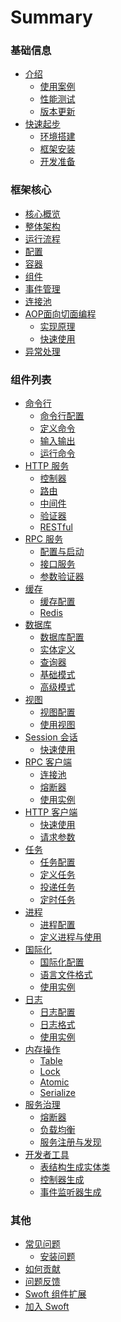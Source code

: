 # Summary

### 基础信息

* [介绍](README.md)
  * [使用案例]()
  * [性能测试]()
  * [版本更新]()
* [快速起步](quickstart/overview.md)
  * [环境搭建](quickstart/enviroment.md)
  * [框架安装](quickstart/install.md)
  * [开发准备](quickstart/development.md)

### 框架核心

* [核心概览](core/overview.md)
* [整体架构](core/framework.md)
* [运行流程](core/process.md)
* [配置](core/configuration.md)
* [容器](core/container.md)
* [组件](core/component.md)
* [事件管理](core/event-manager.md)
* [连接池](core/connection-pool.md)
* [AOP面向切面编程](core/aop/overview.md)
  * [实现原理](core/aop/principle.md)
  * [快速使用](core/aop/quickstart.md)
* [异常处理](core/exception.md)

### 组件列表

* [命令行](console/index.md)
  * [命令行配置](console/config.md)
  * [定义命令](console/definition.md)
  * [输入输出](console/inout.md)
  * [运行命令](console/run.md)
* [HTTP 服务](http-server/index.md)
  * [控制器]()
  * [路由]()
  * [中间件]()
  * [验证器]()
  * [RESTful]()
* [RPC 服务](rpc-server/index.md)
  * [配置与启动](rpc-server/init.md)
  * [接口服务](rpc-server/interface.md)
  * [参数验证器](rpc-server/validator.md)
* [缓存](cache/index.md)
  * [缓存配置](cache/config.md)
  * [Redis](cache/redis.md)
* [数据库](db/index.md)
  * [数据库配置](db/config.md)
  * [实体定义](db/entity.md)
  * [查询器](db/query-builder.md)
  * [基础模式](db/active-record.md)
  * [高级模式](db/data-mapper.md)
* [视图](view/index.md)
  * [视图配置](view/config.md)
  * [使用视图](view/usage.md)
* [Session 会话](session/overview.md)
  * [快速使用](session/quickstart.md)
* [RPC 客户端](rpc-client/index.md)
  * [连接池](rpc-client/pool.md)
  * [熔断器](rpc-client/breaker.md)
  * [使用实例](rpc-client/example.md)
* [HTTP 客户端](http-client/overview.md)
  * [快速使用](http-client/quickstart.md)
  * [请求参数](http-client/options.md)
* [任务](task/index.md)
  * [任务配置](task/config.md)
  * [定义任务](task/definition.md)
  * [投递任务](task/deliver.md)
  * [定时任务](task/crontab.md)
* [进程](process/index.md)
  * [进程配置](process/config.md)
  * [定义进程与使用](process/course.md)
* [国际化](i18n/index.md)
  * [国际化配置](i18n/config.md)
  * [语言文件格式](i18n/definition.md)
  * [使用实例](i18n/example.md)
* [日志](log/index.md)
  * [日志配置]()
  * [日志格式]()
  * [使用实例]()
* [内存操作](memory/index.md)
  * [Table](memory/table.md)
  * [Lock]()
  * [Atomic]()
  * [Serialize]()
* [服务治理](service-governance/index.md)
  * [熔断器]()
  * [负载均衡]()
  * [服务注册与发现]()
* [开发者工具](devtool/index.md)
  * [表结构生成实体类](db/create-entity.md)
  * [控制器生成]()
  * [事件监听器生成]()

### 其他

* [常见问题](question/index.md)
  * [安装问题]()
* [如何贡献]()
* [问题反馈]()
* [Swoft 组件扩展]()
* [加入 Swoft]()

